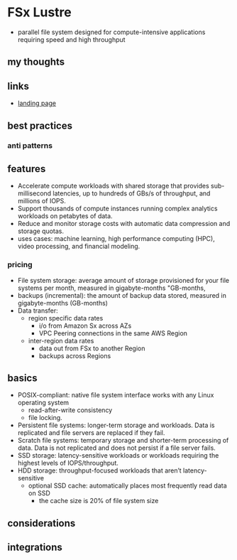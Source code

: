 # FSx Lustre

- parallel file system designed for compute-intensive applications requiring speed and high throughput

## my thoughts

## links

- [landing page](https://aws.amazon.com/fsx/lustre/)

## best practices

### anti patterns

## features

- Accelerate compute workloads with shared storage that provides sub-millisecond latencies, up to hundreds of GBs/s of throughput, and millions of IOPS.
- Support thousands of compute instances running complex analytics workloads on petabytes of data.
- Reduce and monitor storage costs with automatic data compression and storage quotas.
- uses cases: machine learning, high performance computing (HPC), video processing, and financial modeling.

### pricing

- File system storage: average amount of storage provisioned for your file systems per month, measured in gigabyte-months "GB-months,
- backups (incremental): the amount of backup data stored, measured in gigabyte-months (GB-months)
- Data transfer:
  - region specific data rates
    - i/o from Amazon Sx across AZs
    - VPC Peering connections in the same AWS Region
  - inter-region data rates
    - data out from FSx to another Region
    - backups across Regions

## basics

- POSIX-compliant: native file system interface works with any Linux operating system
  - read-after-write consistency
  - file locking.
- Persistent file systems: longer-term storage and workloads. Data is replicated and file servers are replaced if they fail.
- Scratch file systems: temporary storage and shorter-term processing of data. Data is not replicated and does not persist if a file server fails.
- SSD storage: latency-sensitive workloads or workloads requiring the highest levels of IOPS/throughput.
- HDD storage: throughput-focused workloads that aren’t latency-sensitive
  - optional SSD cache: automatically places most frequently read data on SSD
    - the cache size is 20% of file system size

## considerations

## integrations
